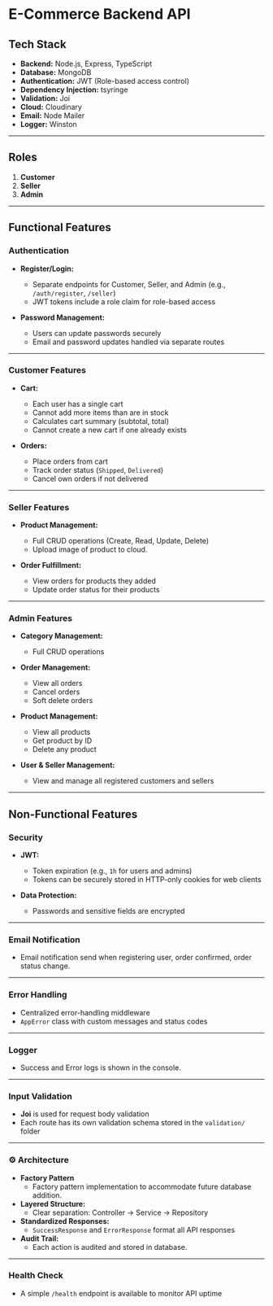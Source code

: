 # E-Commerce Backend API

## Tech Stack

- **Backend:** Node.js, Express, TypeScript  
- **Database:** MongoDB  
- **Authentication:** JWT (Role-based access control)  
- **Dependency Injection:** tsyringe  
- **Validation:** Joi  
- **Cloud:** Cloudinary
- **Email:** Node Mailer
- **Logger:** Winston

---

## Roles

1. **Customer**  
2. **Seller**  
3. **Admin**

---

## Functional Features

### Authentication

- **Register/Login:**
  - Separate endpoints for Customer, Seller, and Admin (e.g., `/auth/register`, `/seller`)
  - JWT tokens include a role claim for role-based access

- **Password Management:**
  - Users can update passwords securely
  - Email and password updates handled via separate routes

---

### Customer Features

- **Cart:**
  - Each user has a single cart
  - Cannot add more items than are in stock
  - Calculates cart summary (subtotal, total)
  - Cannot create a new cart if one already exists

- **Orders:**
  - Place orders from cart
  - Track order status (`Shipped`, `Delivered`)
  - Cancel own orders if not delivered

---

### Seller Features

- **Product Management:**
  - Full CRUD operations (Create, Read, Update, Delete)
  - Upload image of product to cloud.

- **Order Fulfillment:**
  - View orders for products they added
  - Update order status for their products

---

### Admin Features

- **Category Management:**
  - Full CRUD operations

- **Order Management:**
  - View all orders
  - Cancel orders
  - Soft delete orders

- **Product Management:**
  - View all products
  - Get product by ID
  - Delete any product

- **User & Seller Management:**
  - View and manage all registered customers and sellers

---

## Non-Functional Features

### Security

- **JWT:**
  - Token expiration (e.g., `1h` for users and admins)
  - Tokens can be securely stored in HTTP-only cookies for web clients

- **Data Protection:**
  - Passwords and sensitive fields are encrypted

---

### Email Notification

- Email notification send when registering user, order confirmed, order status change.

---

### Error Handling

- Centralized error-handling middleware
- `AppError` class with custom messages and status codes

---

### Logger

- Success and Error logs is shown in the console.

---

### Input Validation

- **Joi** is used for request body validation
- Each route has its own validation schema stored in the `validation/` folder

---

### ⚙️ Architecture

- **Factory Pattern**
  - Factory pattern implementation to accommodate future database addition.
- **Layered Structure:**
  - Clear separation: Controller → Service → Repository
- **Standardized Responses:**
  - `SuccessResponse` and `ErrorResponse` format all API responses
- **Audit Trail:**
  - Each action is audited and stored in database.

---

### Health Check

- A simple `/health` endpoint is available to monitor API uptime

